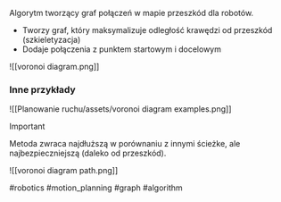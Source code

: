 Algorytm tworzący graf połączeń w mapie przeszkód dla robotów. 
- Tworzy graf, który maksymalizuje odległość krawędzi od przeszkód (szkieletyzacja)
- Dodaje połączenia z punktem startowym i docelowym


![[voronoi diagram.png]]
### Inne przykłady
![[Planowanie ruchu/assets/voronoi diagram examples.png]]

>[!IMPORTANT]
> Metoda zwraca najdłuższą w porównaniu z innymi ścieżke, ale najbezpieczniejszą (daleko od przeszkód).
> 
> ![[voronoi diagram path.png]]

#robotics #motion_planning #graph #algorithm 

